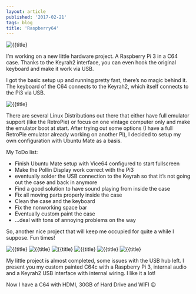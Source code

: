 ```yaml
---
layout: article
published: '2017-02-21'
tags: blog
title: 'Raspberry64'
---
```


![{{title}](../../assets/img/blog/raspberry64-1.jpg)

I’m working on a new little hardware project. A Raspberry Pi 3 in a C64 case. Thanks to the Keyrah2 interface, you can even hook the original keyboard and make it work via USB. 

I got the basic setup up and running pretty fast, there’s no magic behind it. The keyboard of the C64 connects to the Keyrah2, which itself connects to the Pi3 via USB. 

![{{title}](../../assets/img/blog/raspberry64-2.jpg)

There are several Linux Distributions out there that either have full emulator support (like the RetroPie) or focus on one vintage computer only and make the emulator boot at start. After trying out some options (I have a full RetroPie emulator already working on another Pi), I decided to setup my own configuration with Ubuntu Mate as a basis.

My ToDo list:

* Finish Ubuntu Mate setup with Vice64 configured to start fullscreen
* Make the Pollin Display work correct with the Pi3
* eventually solder the USB connection to the Keyrah so that it’s not going out the case and back in anymore
* Find a good solution to have sound playing from inside the case
* Fix all moving parts properly inside the case
* Clean the case and the keyboard
* Fix the nonworking space bar
* Eventually custom paint the case
* …deal with tons of annoying problems on the way

So, another nice project that will keep me occupied for quite a while I suppose. Fun times!

![{{title}](../../assets/img/blog/raspberry64-3.jpg)
![{{title}](../../assets/img/blog/raspberry64-4.jpg)
![{{title}](../../assets/img/blog/raspberry64-5.jpg)
![{{title}](../../assets/img/blog/raspberry64-6.jpg)
![{{title}](../../assets/img/blog/raspberry64-7.jpg)
![{{title}](../../assets/img/blog/raspberry64-8.jpg)

My little project is almost completed, some issues with the USB hub left. I present you my custom painted C64c with a Raspberry Pi 3, internal audio and a Keyrah2 USB interface with internal wiring. I like it a lot!

Now I have a C64 with HDMI, 30GB of Hard Drive and WIFI 😉